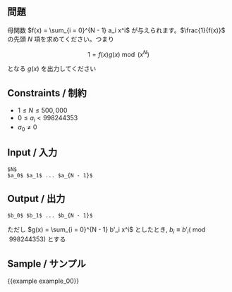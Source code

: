 問題
---------

母関数 $f(x) = \sum_{i = 0}^{N - 1} a_i x^i$ が与えられます。$\frac{1}{f(x)}$ の先頭 $N$ 項を求めてください。つまり

$$1 = f(x)g(x) \bmod (x^N)$$

となる $g(x)$ を出力してください


Constraints / 制約
---------

- $1 \leq N \leq 500,000$
- $0 \leq a_i < 998244353$
- $a_0 \neq 0$

Input / 入力
---------

```
$N$
$a_0$ $a_1$ ... $a_{N - 1}$
```

Output / 出力
---------

```
$b_0$ $b_1$ ... $b_{N - 1}$
```

ただし $g(x) = \sum_{i = 0}^{N - 1} b'_i x^i$ としたとき, $b_i \equiv b'_i (\bmod 998244353)$ とする

Sample / サンプル
---------

{{example example_00}}
